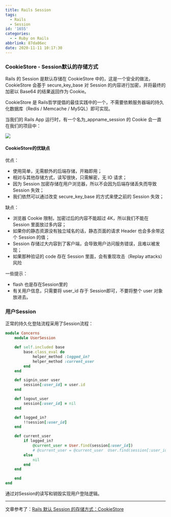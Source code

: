 ```yaml
---
title: Rails Session
tags:
  - Rails
  - Session
id: '1655'
categories:
  - - Ruby on Rails
abbrlink: 87da06ec
date: 2020-11-11 10:17:30
---
```


### CookieStore - Session默认的存储方式

Rails 的 Session 是默认存储在 CookieStore 中的，这是一个安全的做法，CookieStore 会基于 secure_key_base 对 Session 的内容进行加密，并将最终的加密以 Base64 的结果返回作为 Cookie。

CookieStore 是 Rails哲学提倡的最佳实践中的一个，不需要依赖服务器端的持久化数据库（Redis / Memcache / MySQL）即可实现。

当我们的 Rails App 运行时，有一个名为_appname_session 的 Cookie 会一直在我们的项目中：

[![](http://img.varsion.cn/blog-img/2020/11/image-3.png)](http://img.varsion.cn/blog-img/2020/11/image-3.png)

#### CookieStore的优缺点

优点：

*   使用简单，无需额外的后端存储，开箱即用；
*   相对与其他存储方式，读写很快，只需解密，无 IO 请求；
*   因为 Session 加密存储在用户浏览器，所以不会因为后端存储丢失而导致 Session 失效；
*   我们依然可以通过改变 secure_key_base 的方式来使之前的 Session 失效；

缺点：

*   浏览器 Cookie 限制，加密过后的内容不能超过 4K，所以我们不能在 Session 里面放过多内容；
*   如果你的静态资源没有独立域名的话，静态页面的请求 Header 也会多余带这个 Session 的值；
*   Session 存储过大内容到了客户端，会导致用户访问服务错误，且难以被发现；
*   如果那种验证的 code 存在 Session 里面，会有重现攻击（Replay attacks）风险

一些提示：

*   flash 也是存在Session里的
*   有关用户信息，只需要将 user_id 存于 Session即可，不要将整个 user 对象放进去。

### 用户Session

正常的持久化登陆流程采用了Session流程：

```ruby
module Concerns
	module UserSession

	def self.included base
		base.class_eval do
			helper_method :logged_in?
			helper_method :current_user
		end
	end

	def signin_user user
		session[:user_id] = user.id
	end

	def logout_user
		session[:user_id] = nil
	end

	def logged_in?
		!!session[:user_id]
	end

	def current_user
		if logged_in?
			@current_user = User.find(session[:user_id])
			# @current_user = @current_user  User.find(session[:user_id])
		else
			nil
		end
	end

	end
end
```

通过对Session的读写和销毁实现用户登陆逻辑。

* * *

文章参考了：[Rails 默认 Session 的存储方式：CookieStore](https://ruby-china.org/topics/39083)